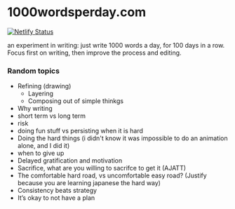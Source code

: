 # 1000wordsperday.com

[![Netlify Status](https://api.netlify.com/api/v1/badges/8038a883-3ea8-437f-89d4-daf39fcafd19/deploy-status)](https://app.netlify.com/sites/1000wordsperday/deploys)

an experiment in writing: just write 1000 words a day, for 100 days in a row. Focus first on writing, then improve the process and editing.

### Random topics

* Refining (drawing)
  * Layering
  * Composing out of simple thinkgs
* Why writing
* short term vs long term
* risk
* doing fun stuff vs persisting when it is hard
* Doing the hard things (i didn't know it was impossible to do an animation alone, and I did it)
* when to give up
* Delayed gratification and motivation
* Sacrifice, what are you willing to sacrifce to get it (AJATT)
* The comfortable hard road, vs uncomfortable easy road? (Justify because you are learning japanese the hard way)
* Consistency beats strategy
* It’s okay to not have a plan
